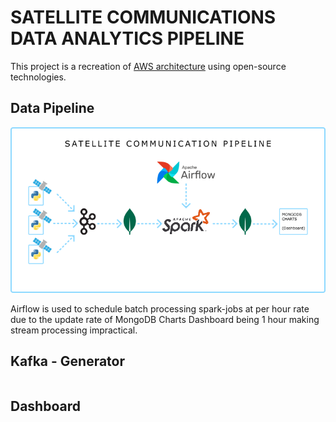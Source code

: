 # SATELLITE COMMUNICATIONS DATA ANALYTICS PIPELINE

This project is a recreation of [AWS architecture](https://aws.amazon.com/blogs/publicsector/creating-satellite-communications-data-analytics-pipelines-aws-serverless-technologies/) using open-source technologies.

## Data Pipeline
![](https://github.com/PrathameshTanavade/Data-Engineering/blob/master/Data-Pipelines/satellite-communications-data-analytics-pipeline/media/figure1.png)


Airflow is used to schedule batch processing spark-jobs at per hour rate due to the update rate of MongoDB Charts Dashboard being 1 hour making stream processing impractical.

## Kafka - Generator
```
```

## Dashboard
![]()